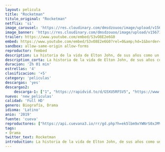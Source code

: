 ```yaml
---
layout: pelicula
title: "Rocketman"
titulo_original: "Rocketman"
netflix: 'si'
image_carousel: 'https://res.cloudinary.com/dmsdzouoo/image/upload/v1567139172/ROCKETMAN-min_ciemlb.jpg'
image_banner: 'https://res.cloudinary.com/dmsdzouoo/image/upload/v1567139179/maxresdefault_1_-min_igwdp4.jpg'
trailer: https://www.youtube.com/embed/S3vO8E2e6G0
embed: https://www.youtube.com/embed/S3vO8E2e6G0?rel=0&amp;hd=1&border=0&wmode=opaque&enablejsapi=1&modestbranding=1&controls=1&showinfo=1
sandbox: allow-same-origin allow-forms
reproductor: fembed
description: La historia de la vida de Elton John, de sus años como un prodigio en la Royal Academy of Music a través de su influyente y perdurable asociación musical con Bernie Taupin.
description_corta: La historia de la vida de Elton John, de sus años como un prodigio en la Royal Academy of Music a través de su influyente y perdurable asociación musical con Bernie Taupin.
duracion: '2h 01 min'
estrellas: '4'
clasificacion: '+5'
category: 'peliculas'
descargas: 'yes'
descargas2:
    descarga-1: ["1", "https://rapidvid.to/d/G5XU5RFSV5", "https://www.google.com/s2/favicons?domain=openload.co","OpenLoad","https://res.cloudinary.com/imbriitneysam/image/upload/v1541473684/mexico.png", "Latino", "TS-Screener"]
nuevo: 'new_peliculas'
calidad: 'Full HD'
genero: Biografía, Drama
idioma: 'Latino'
anio: '2019'
fuente: 'cueva'
reproductores: ["https://api.cuevana3.io/rr/gd.php?h=ek5lbm9xYWNrS0xJMVp5b21KREk0dFBLbjVkaHhkRGdrOG1jbnBpUnhhS1ZyNnFUbXBiTnlLdmFmNnA5MXJUQXJkcWZqSjNWcThxdnUyaG5nc3F6NGE2U3FadVkyUT09"]
tags:
- Drama
twitter_text: Rocketman
introduction: La historia de la vida de Elton John, de sus años como un prodigio en la Royal Academy of Music a través de su influyente y perdurable asociación musical con Bernie Taupin.
---
```



 







